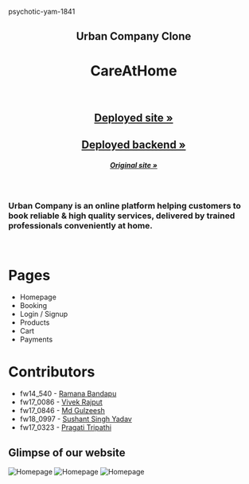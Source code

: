 psychotic-yam-1841

## <h2 align="center">Urban Company Clone</h2>

## <h1 align="center">  **CareAtHome**</h1>

<br />

<h2 align="center"><a href=""><strong>Deployed site »</strong></a></h2>
<h2 align="center"><a href=""><strong>Deployed backend »</strong></a></h2>
<h5 align="center"><a href="https://www.urbancompany.com/delhi-ncr"><strong>Original site »</strong></a></h5>
<br />

### Urban Company is an online platform helping customers to book reliable & high quality services, delivered by trained professionals conveniently at home.

<br/>

# Pages

- Homepage
- Booking
- Login / Signup
- Products
- Cart
- Payments

# Contributors

- fw14_540 - <a href="https://github.com/ramanabandapu"> Ramana Bandapu </a>
- fw17_0086 - <a href="https://github.com/vkrajput26"> Vivek Rajput </a>
- fw17_0846 - <a href="https://github.com/Md-Gulzeesh"> Md Gulzeesh </a>
- fw18_0997 - <a href="https://github.com/HackerSushant76"> Sushant Singh Yadav </a>
- fw17_0323 - <a href="https://github.com/pragati-tripathi05"> Pragati Tripathi </a>

## Glimpse of our website

![Homepage]()
![Homepage]()
![Homepage]()
